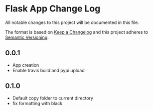 # Flask App Change Log

All notable changes to this project will be documented in this file.

The format is based on [Keep a Changelog](http://keepachangelog.com/) and this project adheres to [Semantic Versioning](http://semver.org/).

## 0.0.1
- App creation
- Enable travis build and pypi upload

## 0.1.0
- Default copy folder to current directory
- fix formatting with black